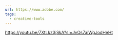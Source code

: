 ```yaml
---
url: https://www.adobe.com/
tags:
  - creative-tools
---
```

https://youtu.be/7XtLkz3jSkA?si=JvOs7aiWgJodHeHt
